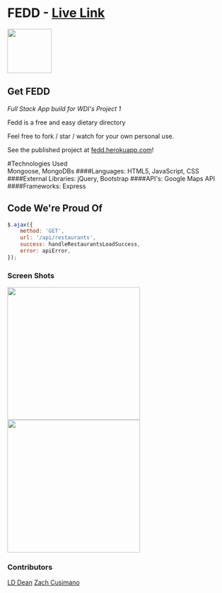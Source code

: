 # FEDD - [Live Link](https://google.com)

<img src="https://cloud.githubusercontent.com/assets/7833470/10423298/ea833a68-7079-11e5-84f8-0a925ab96893.png" width="100">

## Get FEDD

<i> Full Stack App build for WDI's Project 1 </i>

Fedd is a free and easy dietary directory 

Feel free to fork / star / watch for your own personal use.

See the published project at [fedd.herokuapp.com](http://google.com/)!

#Technologies Used   
Mongoose, MongoDBs
####Languages:
HTML5, JavaScript, CSS
####External Libraries:
jQuery, Bootstrap
####API's:
Google Maps API
####Frameworks:
Express



## Code We're Proud Of

```javascript
$.ajax({
    method: 'GET',
    url: '/api/restaurants',
    success: handleRestaurantsLoadSuccess,
    error: apiError,
});

```

### Screen Shots
<img src="http://i.imgur.com/KgRiwtT.png" width="300">
<img src="http://i.imgur.com/FfCdEoa.png" width="300">

### Contributors
[LD Dean](https://github.com/Vedelopment)
[Zach Cusimano](https://github.com/c00z)
